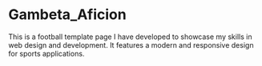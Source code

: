 # Gambeta_Aficion
This is a football template page I have developed to showcase my skills in web design and development. It features a modern and responsive design for sports applications.
